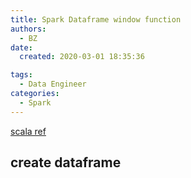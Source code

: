 ```yaml
---
title: Spark Dataframe window function
authors:
  - BZ
date: 
  created: 2020-03-01 18:35:36

tags:
  - Data Engineer
categories: 
  - Spark
---
```


[scala ref](https://databricks.com/blog/2015/07/15/introducing-window-functions-in-spark-sql.html)

## create dataframe
<!-- more -->